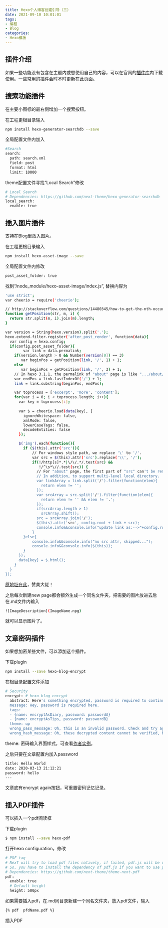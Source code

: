```yaml
---
title: Hexo个人博客创建引导（三）
date: 2021-09-10 10:01:01
tags:
- 编程
- Blog
categories:
- Hexo模板
---
```


## 插件介绍

如果一些功能没有包含在主题内或想使用自己的内容，可以在官网的[插件库](https://hexo.io/plugins/)内下载使用。一些常用的插件会时不时更新在此页面。
<!-- more -->

## 搜索功能插件

在主要小图标的最右侧增加一个搜索按钮。

在工程更根目录输入
``` Bash
npm install hexo-generator-searchdb --save
```

全局配置文件内加入
``` Bash
#Search
search:
  path: search.xml
  field: post
  format: html
  limit: 10000
```

theme配置文件寻找“Local Search”修改
``` Bash
# Local Search
# Dependencies: https://github.com/next-theme/hexo-generator-searchdb
local_search:
  enable: true
```

## 插入图片插件

支持在Blog里放入图片。

在工程更根目录输入
``` Bash
npm install hexo-asset-image --save
```

全局配置文件内修改
``` Bash
post_asset_folder: true
```

找到“/node_module/hexo-asset-image/index.js”, 替换内容为
``` Bash
'use strict';
var cheerio = require('cheerio');

// http://stackoverflow.com/questions/14480345/how-to-get-the-nth-occurrence-in-a-string
function getPosition(str, m, i) {
  return str.split(m, i).join(m).length;
}

var version = String(hexo.version).split('.');
hexo.extend.filter.register('after_post_render', function(data){
  var config = hexo.config;
  if(config.post_asset_folder){
        var link = data.permalink;
    if(version.length > 0 && Number(version[0]) == 3)
       var beginPos = getPosition(link, '/', 1) + 1;
    else
       var beginPos = getPosition(link, '/', 3) + 1;
    // In hexo 3.1.1, the permalink of "about" page is like ".../about/index.html".
    var endPos = link.lastIndexOf('/') + 1;
    link = link.substring(beginPos, endPos);

    var toprocess = ['excerpt', 'more', 'content'];
    for(var i = 0; i < toprocess.length; i++){
      var key = toprocess[i];
 
      var $ = cheerio.load(data[key], {
        ignoreWhitespace: false,
        xmlMode: false,
        lowerCaseTags: false,
        decodeEntities: false
      });

      $('img').each(function(){
        if ($(this).attr('src')){
            // For windows style path, we replace '\' to '/'.
            var src = $(this).attr('src').replace('\\', '/');
            if(!/http[s]*.*|\/\/.*/.test(src) &&
               !/^\s*\//.test(src)) {
              // For "about" page, the first part of "src" can't be removed.
              // In addition, to support multi-level local directory.
              var linkArray = link.split('/').filter(function(elem){
                return elem != '';
              });
              var srcArray = src.split('/').filter(function(elem){
                return elem != '' && elem != '.';
              });
              if(srcArray.length > 1)
                srcArray.shift();
              src = srcArray.join('/');
              $(this).attr('src', config.root + link + src);
              console.info&&console.info("update link as:-->"+config.root + link + src);
            }
        }else{
            console.info&&console.info("no src attr, skipped...");
            console.info&&console.info($(this));
        }
      });
      data[key] = $.html();
    }
  }
});
```
[原地址在此](https://blog.csnd.net/xjm850552586)，赞美大佬！

之后每次新建new page都会额外生成一个同名文件夹，把需要的图片放进去后在.md文件内输入
``` Bash
![ImageDescription](ImageName.npg)
```

就可以显示图片了。

## 文章密码插件

如果想加密某些文件，可以添加这个插件。

下载plugin
``` Bash
npm install --save hexo-blog-encrypt
```

在根目录配置文件添加
``` Bash
# Security
encrypt: # hexo-blog-encrypt
  abstract: Here's something encrypted, password is required to continue reading.
  message: Hey, password is required here.
  tags:
  - {name: encryptAsDiary, password: passwordA}
  - {name: encryptAsTips, password: passwordB}
  theme: up
  wrong_pass_message: Oh, this is an invalid password. Check and try again, please.
  wrong_hash_message: Oh, these decrypted content cannot be verified, but you can still have a look.
```

theme: 密码输入界面样式，可查看[作者实例](https://mhexo.github.io/2020/12/23/Theme-Test-Default/)。

之后只要在文章配置内加入password
``` Bash
title: Hello World
date: 2020-03-13 21:12:21
password: hello
---
```

文章底有encrypt again按钮，可重置密码记忆记录。

## 插入PDF插件

可以插入一个pdf阅读框

下载plugin
``` Bash
$ npm install --save hexo-pdf
```

打开hexo configuration，修改
``` Bash
# PDF tag
# NexT will try to load pdf files natively, if failed, pdf.js will be used.
# So, you have to install the dependency of pdf.js if you want to use pdf tag and make it available to all browsers.
# Dependencies: https://github.com/next-theme/theme-next-pdf
pdf:
  enable: true
  # Default height
  height: 500px
```

如果需要插入pdf，在.md同目录新建一个同名文件夹，放入pdf文件，输入
``` Bash
{% pdf  pfdName.pdf %} 
```

插入PDF